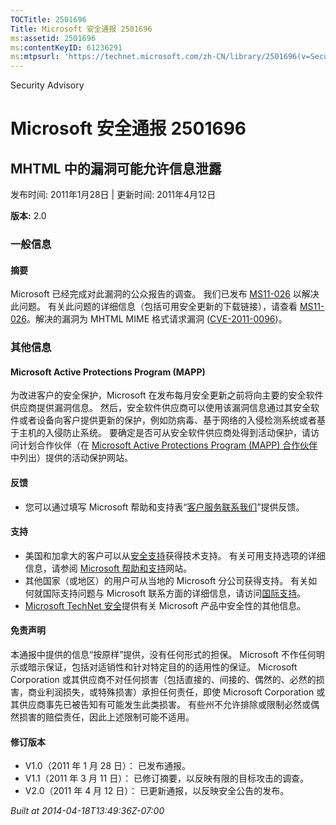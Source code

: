 ```yaml
---
TOCTitle: 2501696
Title: Microsoft 安全通报 2501696
ms:assetid: 2501696
ms:contentKeyID: 61236291
ms:mtpsurl: 'https://technet.microsoft.com/zh-CN/library/2501696(v=Security.10)'
---
```


Security Advisory

Microsoft 安全通报 2501696
==========================

MHTML 中的漏洞可能允许信息泄露
------------------------------

发布时间: 2011年1月28日 | 更新时间: 2011年4月12日

**版本:** 2.0

### 一般信息

#### 摘要

Microsoft 已经完成对此漏洞的公众报告的调查。 我们已发布 [MS11-026](https://go.microsoft.com/fwlink/?linkid=212523) 以解决此问题。 有关此问题的详细信息（包括可用安全更新的下载链接），请查看 [MS11-026](https://go.microsoft.com/fwlink/?linkid=212523)。解决的漏洞为 MHTML MIME 格式请求漏洞 ([CVE-2011-0096](https://www.cve.mitre.org/cgi-bin/cvename.cgi?name=cve-2011-0096))。

### 其他信息

#### Microsoft Active Protections Program (MAPP)

为改进客户的安全保护，Microsoft 在发布每月安全更新之前将向主要的安全软件供应商提供漏洞信息。 然后，安全软件供应商可以使用该漏洞信息通过其安全软件或者设备向客户提供更新的保护，例如防病毒、基于网络的入侵检测系统或者基于主机的入侵防止系统。 要确定是否可从安全软件供应商处得到活动保护，请访问计划合作伙伴（在 [Microsoft Active Protections Program (MAPP) 合作伙伴](https://go.microsoft.com/fwlink/?linkid=215201)中列出）提供的活动保护网站。

#### 反馈

-   您可以通过填写 Microsoft 帮助和支持表“[客户服务联系我们](https://support.microsoft.com/common/survey.aspx?scid=sw;en;1257&amp;showpage=1&amp;ws=technet&amp;sd=tech)”提供反馈。

#### 支持

-   美国和加拿大的客户可以从[安全支持](https://go.microsoft.com/fwlink/?linkid=21131)获得技术支持。 有关可用支持选项的详细信息，请参阅 [Microsoft 帮助和支持](https://support.microsoft.com/)网站。
-   其他国家（或地区）的用户可从当地的 Microsoft 分公司获得支持。 有关如何就国际支持问题与 Microsoft 联系方面的详细信息，请访问[国际支持](https://go.microsoft.com/fwlink/?linkid=21155)。
-   [Microsoft TechNet 安全](https://go.microsoft.com/fwlink/?linkid=21132)提供有关 Microsoft 产品中安全性的其他信息。

#### 免责声明

本通报中提供的信息“按原样”提供，没有任何形式的担保。 Microsoft 不作任何明示或暗示保证，包括对适销性和针对特定目的的适用性的保证。 Microsoft Corporation 或其供应商不对任何损害（包括直接的、间接的、偶然的、必然的损害，商业利润损失，或特殊损害）承担任何责任，即使 Microsoft Corporation 或其供应商事先已被告知有可能发生此类损害。 有些州不允许排除或限制必然或偶然损害的赔偿责任，因此上述限制可能不适用。

#### 修订版本

-   V1.0（2011 年 1 月 28 日）： 已发布通报。
-   V1.1（2011 年 3 月 11 日）： 已修订摘要，以反映有限的目标攻击的调查。
-   V2.0（2011 年 4 月 12 日）： 已更新通报，以反映安全公告的发布。

*Built at 2014-04-18T13:49:36Z-07:00*